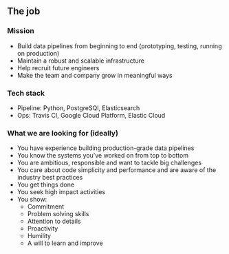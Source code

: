 ## The job


### Mission
* Build data pipelines from beginning to end (prototyping, testing, running on production)
* Maintain a robust and scalable infrastructure
* Help recruit future engineers
* Make the team and company grow in meaningful ways


### Tech stack
* Pipeline: Python, PostgreSQl, Elasticsearch
* Ops: Travis CI, Google Cloud Platform, Elastic Cloud

### What we are looking for (ideally)

* You have experience building production-grade data pipelines
* You know the systems you’ve worked on from top to bottom
* You are ambitious, responsible and want to tackle big challenges
* You care about code simplicity and performance and are aware of the industry best practices
* You get things done
* You seek high impact activities
* You show:
  + Commitment
  + Problem solving skills
  + Attention to details
  + Proactivity
  + Humility
  + A will to learn and improve
